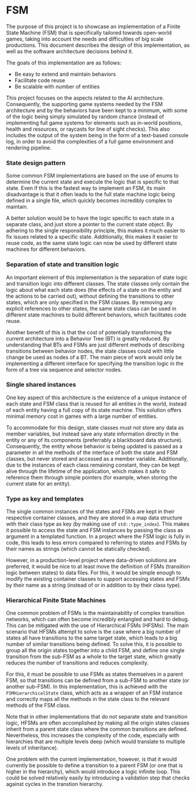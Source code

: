 # FSM

The purpose of this project is to showcase an implementation of a Finite State Machine (FSM) that is specifically tailored towards open-world games, taking into account the needs and difficulties of big scale productions. This document describes the design of this implementation, as well as the software architecture decisions behind it.

The goals of this implementation are as follows:
- Be easy to extend and maintain behaviors
- Facilitate code reuse
- Be scalable with number of entities

This project focuses on the aspects related to the AI architecture. Consequently, the supporting game systems needed by the FSM architecture and by the behaviors have been kept to a minimum, with some of the logic being simply simulated by random chance (instead of implementing full game systems for elements such as in-world positions, health and resources, or raycasts for line of sight checks). This also includes the output of the system being in the form of a text-based console log, in order to avoid the complexities of a full game environment and rendering pipeline.

### State design pattern

Some common FSM implementations are based on the use of enums to determine the current state and execute the logic that is specific to that state. Even if this is the fastest way to implement an FSM, its main disadvantage is that it often leads to the full state machine logic being defined in a single file, which quickly becomes incredibly complex to maintain.

A better solution would be to have the logic specific to each state in a separate class, and just store a pointer to the current state object. By adhering to the single responsibility principle, this makes it much easier to fix issues related to a specific state. Additionally, this makes it easier to reuse code, as the same state logic can now be used by different state machines for different behaviors.

### Separation of state and transition logic

An important element of this implementation is the separation of state logic and transition logic into different classes. The state classes only contain the logic about what each state does (the effects of a state on the entity and the actions to be carried out), without defining the transitions to other states, which are only specified in the FSM classes. By removing any explicit references to other states, the same state class can be used in different state machines to build different behaviors, which facilitates code reuse.

Another benefit of this is that the cost of potentially transforming the current architecture into a Behavior Tree (BT) is greatly reduced. By understanding that BTs and FSMs are just different methods of describing transitions between behavior nodes, the state classes could with little change be used as nodes of a BT. The main piece of work would only be implementing a different interface for specifying the transition logic in the form of a tree via sequence and selector nodes.

### Single shared instances

One key aspect of this architecture is the existence of a unique instance of each state and FSM class that is reused for all entities in the world, instead of each entity having a full copy of its state machine. This solution offers minimal memory cost in games with a large number of entities.

To accommodate for this design, state classes must not store any data as member variables, but instead save any state information directly in the entity or any of its components (preferrably a blackboard data structure). Consequently, the entity whose behavior is being updated is passed as a parameter in all the methods of the interface of both the state and FSM classes, but never stored and accessed as a member variable. Additionally, due to the instances of each class remaining constant, they can be kept alive through the lifetime of the application, which makes it safe to reference them through simple pointers (for example, when storing the current state for an entity).

### Type as key and templates

The single common instances of the states and FSMs are kept in their respective container classes, and they are stored in a map data structure with their class type as key (by making use of `std::type_index`). This makes it possible to access the state and FSM instances by passing the class as argument in a templated function. In a project where the FSM logic is fully in code, this leads to less errors compared to referring to states and FSMs by their names as strings (which cannot be statically checked).

However, in a production-level project where data-driven solutions are preferred, it would be nice to at least move the definition of FSMs (transition logic between states) to data files. For this, it would be simple enough to modify the existing container classes to support accessing states and FSMs by their name as a string (instead of or in addition to by their class type).

### Hierarchical Finite State Machines

One common problem of FSMs is the maintainability of complex transition networks, which can often become incredibly entangled and hard to debug. This can be mitigated with the use of Hierarchical FSMs (HFSMs). The main scenario that HFSMs attempt to solve is the case where a big number of states all have transitions to the same target state, which leads to a big number of similar transitions being defined. To solve this, it is possible to group all the origin states together into a child FSM, and define one single transition from the sub-FSM as a whole to the target state, which greatly reduces the number of transitions and reduces complexity.

For this, it must be possible to use FSMs as states themselves in a parent FSM, so that transitions can be defined from a sub-FSM to another state (or another sub-FSM). In this implementation, this is achieved with the `FSMHierarchicalState` class, which acts as a wrapper of an FSM instance and correctly maps all the methods in the state class to the relevant methods of the FSM class.

Note that in other implementations that do not separate state and transition logic, HFSMs are often accomplished by making all the origin states classes inherit from a parent state class where the common transitions are defined. Nevertheless, this increases the complexity of the code, especially with hierarchies that are multiple levels deep (which would translate to multiple levels of inheritance).

One problem with the current implementation, however, is that it would currently be possible to define a transition to a parent FSM (or one that is higher in the hierarchy), which would introduce a logic infinite loop. This could be solved relatively easily by introducing a validation step that checks against cycles in the transtion hierarchy.
